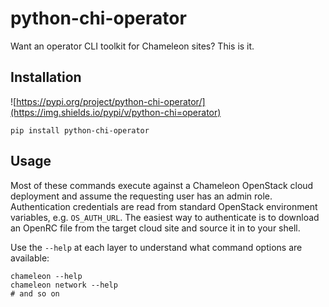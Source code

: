 # python-chi-operator

Want an operator CLI toolkit for Chameleon sites? This is it.

## Installation

![https://pypi.org/project/python-chi-operator/](https://img.shields.io/pypi/v/python-chi=operator)

```shell
pip install python-chi-operator
```

## Usage

Most of these commands execute against a Chameleon OpenStack cloud deployment
and assume the requesting user has an admin role. Authentication credentials
are read from standard OpenStack environment variables, e.g. `OS_AUTH_URL`.
The easiest way to authenticate is to download an OpenRC file from the target
cloud site and source it in to your shell.

Use the `--help` at each layer to understand what command options are available:

```shell
chameleon --help
chameleon network --help
# and so on
```
